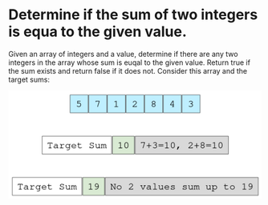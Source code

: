 # Determine if the sum of two integers is equa to the given value.

Given an array of integers and a value, determine if there are any two integers
in the array whose sum is euqal to the given value. Return true if the sum 
exists and return false if it does not. Consider this array and the target sums:

<img src="./sum-two-integers.png">
